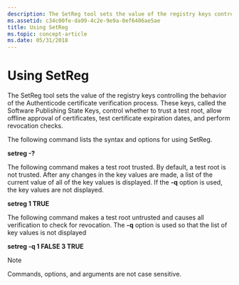 ```yaml
---
description: The SetReg tool sets the value of the registry keys controlling the behavior of the Authenticode certificate verification process.
ms.assetid: c34c00fe-da99-4c2e-9e9a-0ef6406ae5ae
title: Using SetReg
ms.topic: concept-article
ms.date: 05/31/2018
---
```


# Using SetReg

The SetReg tool sets the value of the registry keys controlling the behavior of the Authenticode certificate verification process. These keys, called the Software Publishing State Keys, control whether to trust a test root, allow offline approval of certificates, test certificate expiration dates, and perform revocation checks.

The following command lists the syntax and options for using SetReg.

**setreg -?**

The following command makes a test root trusted. By default, a test root is not trusted. After any changes in the key values are made, a list of the current value of all of the key values is displayed. If the **-q** option is used, the key values are not displayed.

**setreg 1 TRUE**

The following command makes a test root untrusted and causes all verification to check for revocation. The **-q** option is used so that the list of key values is not displayed

**setreg -q 1 FALSE 3 TRUE**

> [!Note]  
> Commands, options, and arguments are not case sensitive.

 

 

 



